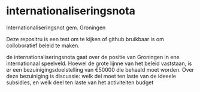 internationaliseringsnota
=========================

Internationaliseringsnot gem. Groningen

Deze repositru is een test om te kijken of github bruikbaar is om colloboratief beleid te maken.

de internationaliseringsnota gaat over de positie van Groningen in ene internationaal speelveld.
Hoewel de grote lijnne van het beleid vaststaan, is er een bezuinigingsdoelstelling van €50000 die behaald moet worden.
Over deze bezuiniging is discussie: welk del moet ten laste van
de ideeele subsidies, en welk deel ten laste van het activiteiten budget
